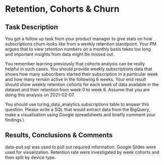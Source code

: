 # Retention, Cohorts & Churn
## Task Description
You got a follow up task from your product manager to give stats on how subscriptions churn looks like from a weekly retention standpoint. Your PM argues that to view retention numbers on a monthly basis takes too long and important insights from data might be missed out.

You remember learning previously that cohorts analysis can be really helpful in such cases. You should provide weekly subscriptions data that shows how many subscribers started their subscription in a particular week and how many remain active in the following 6 weeks. Your end result should show weekly retention cohorts for each week of data available in the dataset and their retention from week 0 to week 6. Assume that you are doing this analysis on 2021-02-07.

You should use turing_data_analytics.subscriptions table to answer this question. Please write a SQL that would extract data from the BigQuery, make a visualisation using Google spreadsheets and briefly comment your findings.\

## Results, Conclusions & Comments
data-pull.sql was used to pull out required information. Google Slides were used for visualization. Retention rate were investigated by week cohorts and then split by device type.

